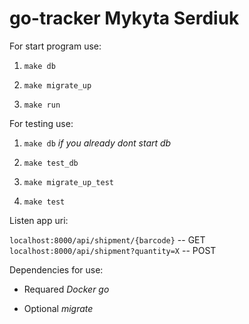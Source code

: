 # go-tracker Mykyta Serdiuk


For start program use:

1. `make db`

2. `make migrate_up`

3. `make run`


For testing use:

1. `make db` _if you already dont start db_

2. `make test_db` 
 
3. `make migrate_up_test`

4. `make test`


Listen app uri:

`localhost:8000/api/shipment/{barcode}` -- GET
`localhost:8000/api/shipment?quantity=X` -- POST


Dependencies for use:

* Requared
_Docker_
_go_

* Optional
_migrate_ 
